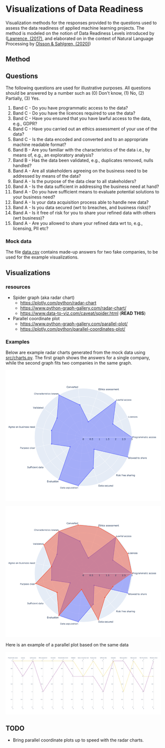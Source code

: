 # Visualizations of Data Readiness

Visualization methods for the responses provided to the questions used to assess the data readiness of applied
machine learning projects. The method is modeled on the notion of Data Readiness Levels introduced by 
([Lawrence, (2017)](https://arxiv.org/abs/1705.02245), and elaborated on in the context of Natural Language
Processing by [Olsson & Sahlgren, (2020)](https://arxiv.org/abs/2009.02043))

## Method


## Questions

The following questions are used for illustrative purposes. All questions should be answered by a number such as
(0) Don't know, (1) No, (2) Partially, (3) Yes.

1. Band C - Do you have programmatic access to the data?
1. Band C - Do you have the licences required to use the data?
1. Band C - Have you ensured that you have lawful access to the data, e.g., GDPR?
1. Band C - Have you carried out an ethics assessment of your use of the data?
1. Band C - Is the data encoded and converted and to an appropriate machine readable format?
1. Band B - Are you familiar with the characteristics of the data i.e., by means of, e.g., an exploratory analysis?
1. Band B - Has the data been validated, e.g., duplicates removed, nulls handled?
1. Band A - Are all stakeholders agreeing on the business need to be addressed by means of the data?
1. Band A - Is the purpose of the data clear to all stakeholders?
1. Band A - Is the data sufficient in addressing the business need at hand?
1. Band A - Do you have sufficient means to evaluate potential solutions to your business need?
1. Band A - Is your data acquisition process able to handle new data?
1. Band A - Is you data secured (wrt to breaches, and business risks)?
1. Band A - Is it free of risk for you to share your refined data with others (wrt business)?
1. Band A - Are you allowed to share your refined data wrt to, e.g., licensing, PII etc?

### Mock data

The file [data.csv](data/data.csv) contains made-up answers for two fake companies, to be used for the example 
visualizations.

## Visualizations

### resources

* Spider graph (aka radar chart)
  - https://plotly.com/python/radar-chart
  - https://www.python-graph-gallery.com/radar-chart/
  - https://www.data-to-viz.com/caveat/spider.html (**READ THIS**)
* Parallel coordinate plot
  - https://www.python-graph-gallery.com/parallel-plot/
  - https://plotly.com/python/parallel-coordinates-plot/
    
### Examples
Below are example radar charts generated from the mock data using [src/charts.py](src/charts.py). The first graph 
shows the answers for a single company, while the second graph fits two companies in the same graph.

![Radar chart - single company](images/radar_chart_single.png)

![Radar chart - two companies](images/radar_chart_multiple.png)

Here is an example of a parallel plot based on the same data

![Parallel plot - two companies](images/parallel_plot_multiple.png)

## TODO

* Bring parallel coordinate plots up to speed with the radar charts.
